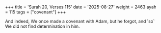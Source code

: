 +++
title = 'Surah 20, Verses 115'
date = '2025-08-27'
weight = 2463
ayah = 115
tags = ["covenant"]
+++

And indeed, We once made a covenant with Adam, but he forgot, and ˹so˺ We did not find determination in him.